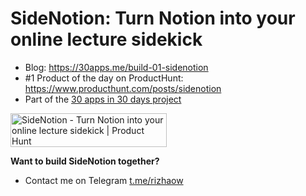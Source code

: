 # SideNotion: Turn Notion into your online lecture sidekick

- Blog: https://30apps.me/build-01-sidenotion
- #1 Product of the day on ProductHunt: https://www.producthunt.com/posts/sidenotion
- Part of the [30 apps in 30 days project](https://www.30apps.me)

<a href="https://www.producthunt.com/posts/sidenotion?utm_source=badge-featured&utm_medium=badge&utm_souce=badge-sidenotion" target="_blank"><img src="https://api.producthunt.com/widgets/embed-image/v1/featured.svg?post_id=318643&theme=light" alt="SideNotion - Turn Notion into your online lecture sidekick | Product Hunt" style="width: 250px; height: 54px;" width="250" height="54" /></a>

**Want to build SideNotion together?**

- Contact me on Telegram [t.me/rizhaow](https://t.me/rizhaow)
